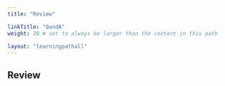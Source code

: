 ```yaml
---
title: "Review"

linkTitle: "QandA"
weight: 20 # set to always be larger than the content in this path

layout: "learningpathall"
---
```


## Review